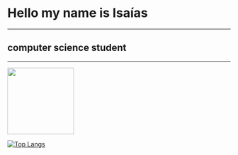 <h1>Hello my name is Isaías</h1>
<hr>
<h2>computer science student</h2>
<ul>
 </ul>

<hr>

  <img height="150px" src="https://github-readme-stats.vercel.app/api?username=isaias-silva&show_icons=true&include_all_commits=true&count_private=true" >
  

[![Top Langs](https://github-readme-stats.vercel.app/api/top-langs/?username=isaias-silva&layout=compact&show_icons=true)](https://github.com/anuraghazra/github-readme-stats)
